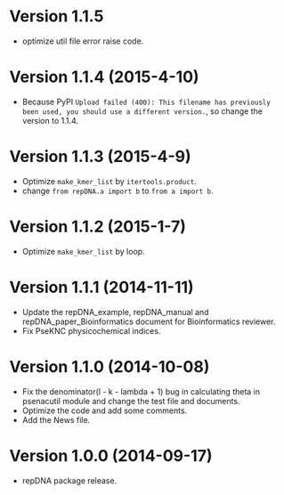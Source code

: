 # Version 1.1.5

- optimize util file error raise code.

# Version 1.1.4 (2015-4-10)

- Because PyPI `Upload failed (400): This filename has previously been used, you should use a different version.`, so change the version to 1.1.4.

# Version 1.1.3 (2015-4-9)

- Optimize `make_kmer_list` by `itertools.product`.
- change `from repDNA.a import b` to `from a import b`.

# Version 1.1.2 (2015-1-7)

- Optimize `make_kmer_list` by loop.


# Version 1.1.1 (2014-11-11)

- Update the repDNA_example, repDNA_manual and repDNA_paper_Bioinformatics document for Bioinformatics reviewer.
- Fix PseKNC physicochemical indices.

# Version 1.1.0 (2014-10-08)

- Fix the denominator(l - k - lambda + 1) bug in calculating theta in psenacutil module and change the test file and documents.
- Optimize the code and add some comments.
- Add the News file.

# Version 1.0.0 (2014-09-17)

- repDNA package release.
